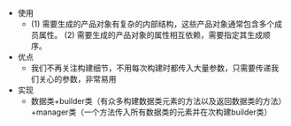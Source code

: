 - 使用
	- (1) 需要生成的产品对象有复杂的内部结构，这些产品对象通常包含多个成员属性。
	  (2) 需要生成的产品对象的属性相互依赖，需要指定其生成顺序。
- 优点
	- 我们不再关注构建细节，不用每次构建时都传入大量参数，只需要传递我们关心的参数，非常易用
- 实现
	- 数据类+builder类（有众多构建数据类元素的方法以及返回数据类的方法）+manager类（一个方法传入所有数据类的元素并在次构建builder类）